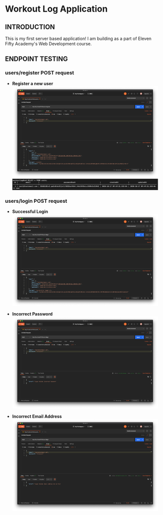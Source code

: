 # Workout Log Application

## INTRODUCTION

This is my first server based application! I am building as a part of Eleven Fifty Academy's Web Development course.

## ENDPOINT TESTING

### users/register POST request

- **Register a new user**
  ![postman user/register test](./testImages/postmanUserRegisterTest.png)
  ![postgres user/register result](./testImages/postgresRegisterUserResult.png)

### users/login POST request

- **Successful Login**
  ![postman user/login success](./testImages/postmanUserLoginSuccess.png)

- **Incorrect Password**
  ![postman user/login wrong password](./testImages/postmanUserLoginWrongPassword.png)

- **Incorrect Email Address**
  ![postman user/login wrong email](./testImages/postmanUserLoginWrongEmail.png)
